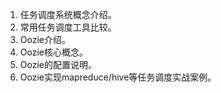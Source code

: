 1. 任务调度系统概念介绍。
2. 常用任务调度工具比较。
3. Oozie介绍。
4. Oozie核心概念。
5. Oozie的配置说明。
6. Oozie实现mapreduce/hive等任务调度实战案例。

